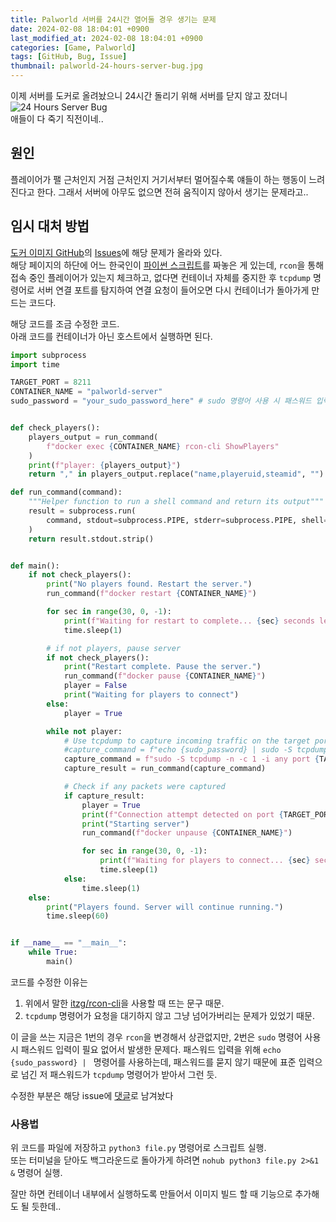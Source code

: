 ```yaml
---
title: Palworld 서버를 24시간 열어둘 경우 생기는 문제
date: 2024-02-08 18:04:01 +0900
last_modified_at: 2024-02-08 18:04:01 +0900
categories: [Game, Palworld]
tags: [GitHub, Bug, Issue]
thumbnail: palworld-24-hours-server-bug.jpg
---
```


이제 서버를 도커로 올려놨으니 24시간 돌리기 위해 서버를 닫지 않고 잤더니  
![24 Hours Server Bug](palworld-24-hours-server-bug.jpg)  
애들이 다 죽기 직전이네..



## 원인
플레이어가 팰 근처인지 거점 근처인지 거기서부터 멀어질수록 얘들이 하는 행동이 느려진다고 한다.
그래서 서버에 아무도 없으면 전혀 움직이지 않아서 생기는 문제라고..

## 임시 대처 방법
[도커 이미지 GitHub](https://github.com/thijsvanloef/palworld-server-docker)의 [Issues](https://github.com/thijsvanloef/palworld-server-docker/issues/32)에 해당 문제가 올라와 있다.  
해당 페이지의 하단에 어느 한국인이 [파이썬 스크립트](https://github.com/thijsvanloef/palworld-server-docker/issues/32#issuecomment-1926103919)를 짜놓은 게 있는데, `rcon`을 통해 접속 중인 플레이어가 있는지 체크하고, 없다면 컨테이너 자체를 중지한 후 `tcpdump` 명령어로 서버 연결 포트를 탐지하여 연결 요청이 들어오면 다시 컨테이너가 돌아가게 만드는 코드다.

해당 코드를 조금 수정한 코드.  
아래 코드를 컨테이너가 아닌 호스트에서 실행하면 된다.
```python
import subprocess
import time

TARGET_PORT = 8211
CONTAINER_NAME = "palworld-server"
sudo_password = "your_sudo_password_here" # sudo 명령어 사용 시 패스워드 입력이 필요없다면 삭제


def check_players():
    players_output = run_command(
        f"docker exec {CONTAINER_NAME} rcon-cli ShowPlayers"
    )
    print(f"player: {players_output}")
    return "," in players_output.replace("name,playeruid,steamid", "") # itzg/rcon-cli을 사용할 때 문제 발생 해결

def run_command(command):
    """Helper function to run a shell command and return its output"""
    result = subprocess.run(
        command, stdout=subprocess.PIPE, stderr=subprocess.PIPE, shell=True, text=True
    )
    return result.stdout.strip()


def main():
    if not check_players():
        print("No players found. Restart the server.")
        run_command(f"docker restart {CONTAINER_NAME}")

        for sec in range(30, 0, -1):
            print(f"Waiting for restart to complete... {sec} seconds left")
            time.sleep(1)

        # if not players, pause server
        if not check_players():
            print("Restart complete. Pause the server.")
            run_command(f"docker pause {CONTAINER_NAME}")
            player = False
            print("Waiting for players to connect")
        else:
            player = True

        while not player:
            # Use tcpdump to capture incoming traffic on the target port
            #capture_command = f"echo {sudo_password} | sudo -S tcpdump -n -c 1 -i any port {TARGET_PORT} 2>/dev/null"
            capture_command = f"sudo -S tcpdump -n -c 1 -i any port {TARGET_PORT} 2>/dev/null" # 패스워드 입력 필요없는 경우
            capture_result = run_command(capture_command)

            # Check if any packets were captured
            if capture_result:
                player = True
                print(f"Connection attempt detected on port {TARGET_PORT}")
                print("Starting server")
                run_command(f"docker unpause {CONTAINER_NAME}")

                for sec in range(30, 0, -1):
                    print(f"Waiting for players to connect... {sec} seconds left")
                    time.sleep(1)
            else:
                time.sleep(1)
    else:
        print("Players found. Server will continue running.")
        time.sleep(60)


if __name__ == "__main__":
    while True:
        main()
```

코드를 수정한 이유는
1. 위에서 말한 [itzg/rcon-cli](https://github.com/itzg/rcon-cli/)을 사용할 때 뜨는 문구 때문.
2. `tcpdump` 명령어가 요청을 대기하지 않고 그냥 넘어가버리는 문제가 있었기 때문.

이 글을 쓰는 지금은 1번의 경우 `rcon`을 변경해서 상관없지만, 2번은 `sudo` 명령어 사용 시 패스워드 입력이 필요 없어서 발생한 문제다. 패스워드 입력을 위해 `echo {sudo_password} | ` 명령어를 사용하는데, 패스워드를 묻지 않기 때문에 표준 입력으로 넘긴 저 패스워드가 `tcpdump` 명령어가 받아서 그런 듯.

수정한 부분은 해당 issue에 [댓글](https://github.com/thijsvanloef/palworld-server-docker/issues/32#issuecomment-1933634837)로 남겨놨다

### 사용법
위 코드를 파일에 저장하고 `python3 file.py` 명령어로 스크립트 실행.  
또는 터미널을 닫아도 백그라운드로 돌아가게 하려면 `nohub python3 file.py 2>&1 &` 명령어 실행.

잘만 하면 컨테이너 내부에서 실행하도록 만들어서 이미지 빌드 할 때 기능으로 추가해도 될 듯한데..
